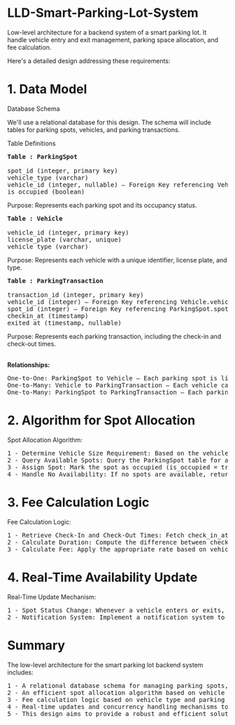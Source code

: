 # LLD-Smart-Parking-Lot-System
Low-level architecture for a backend system of a smart parking lot. It handle vehicle entry and exit management, parking space allocation, and fee calculation.

Here's a detailed design addressing these requirements:

# 1. Data Model
Database Schema

We'll use a relational database for this design. The schema will include tables for parking spots, vehicles, and parking transactions.

Table Definitions
<pre>
<b>Table : ParkingSpot</b>

spot_id (integer, primary key)
vehicle_type (varchar)
vehicle_id (integer, nullable) — Foreign Key referencing Vehicle.vehicle_id
is_occupied (boolean)
</pre>
Purpose: Represents each parking spot and its occupancy status.

<pre>
<b>Table : Vehicle</b>

vehicle_id (integer, primary key)
license_plate (varchar, unique)
vehicle_type (varchar)
</pre>
Purpose: Represents each vehicle with a unique identifier, license plate, and type.

<pre>
<b>Table : ParkingTransaction</b>

transaction_id (integer, primary key)
vehicle_id (integer) — Foreign Key referencing Vehicle.vehicle_id
spot_id (integer) — Foreign Key referencing ParkingSpot.spot_id
checkin_at (timestamp)
exited_at (timestamp, nullable)
</pre>
Purpose: Represents each parking transaction, including the check-in and check-out times.

<b><br>Relationships:</b>
<pre>One-to-One: ParkingSpot to Vehicle — Each parking spot is linked to a single vehicle.
One-to-Many: Vehicle to ParkingTransaction — Each vehicle can have multiple transactions.
One-to-Many: ParkingSpot to ParkingTransaction — Each parking spot can have multiple transactions over time.</pre>

# 2. Algorithm for Spot Allocation

Spot Allocation Algorithm:
<pre>
1 - Determine Vehicle Size Requirement: Based on the vehicle_type, determine the required spot size.
2 - Query Available Spots: Query the ParkingSpot table for available spots that match the required size and are not currently occupied. Order the results by spot_number to find the closest available spot.
3 - Assign Spot: Mark the spot as occupied (is_occupied = true), update the vehicle_id in the ParkingSpot table, and create a new entry in the ParkingTransaction table with the checkin_at set to the current timestamp.
4 - Handle No Availability: If no spots are available, return a message indicating that the parking lot is full.
</pre>

# 3. Fee Calculation Logic


Fee Calculation Logic:
<pre>1 - Retrieve Check-In and Check-Out Times: Fetch check_in_at and exit_at from ParkingTransaction.
2 - Calculate Duration: Compute the difference between check_in_time and check_out_time to get the duration in hours.
3 - Calculate Fee: Apply the appropriate rate based on vehicle_type and duration.</pre>

# 4. Real-Time Availability Update

Real-Time Update Mechanism:
<pre>
1 - Spot Status Change: Whenever a vehicle enters or exits, update the is_occupied status and the vehicle_id in the ParkingSpot table.
2 - Notification System: Implement a notification system to push real-time updates to any front-end systems or apps.
</pre>


# Summary
The low-level architecture for the smart parking lot backend system includes:
<pre>
1 - A relational database schema for managing parking spots, vehicles, and transactions.
2 - An efficient spot allocation algorithm based on vehicle size and spot availability.
3 - Fee calculation logic based on vehicle type and parking duration.
4 - Real-time updates and concurrency handling mechanisms to ensure system reliability and responsiveness.
5 - This design aims to provide a robust and efficient solution for managing a smart parking lot in an urban environment. </pre>







